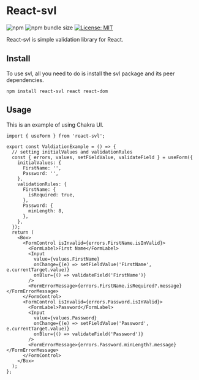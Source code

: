 # React-svl

![npm](https://img.shields.io/npm/v/react-svl)
![npm bundle size](https://img.shields.io/bundlephobia/minzip/react-svl)
[![License: MIT](https://img.shields.io/badge/License-MIT-yellow.svg)](https://opensource.org/licenses/MIT)

React-svl is simple validation library for React.

## Install

To use svl, all you need to do is install the svl package and its peer dependencies.

```
npm install react-svl react react-dom
```

## Usage

This is an example of using Chakra UI.

```tsx
import { useForm } from 'react-svl';

export const ValdiationExample = () => {
  // setting initialValues and validationRules
  const { errors, values, setFieldValue, validateField } = useForm({
    initialValues: {
      FirstName: '',
      Password: '',
    },
    validationRules: {
      FirstName: {
        isRequired: true,
      },
      Password: {
        minLength: 8,
      },
    },
  });
  return (
    <Box>
      <FormControl isInvalid={errors.FirstName.isInValid}>
        <FormLabel>First Name</FormLabel>
        <Input
          value={values.FirstName}
          onChange={(e) => setFieldValue('FirstName', e.currentTarget.value)}
          onBlur={() => validateField('FirstName')}
        />
        <FormErrorMessage>{errors.FirstName.isRequired?.message}</FormErrorMessage>
      </FormControl>
      <FormControl isInvalid={errors.Password.isInValid}>
        <FormLabel>Password</FormLabel>
        <Input
          value={values.Password}
          onChange={(e) => setFieldValue('Password', e.currentTarget.value)}
          onBlur={() => validateField('Password')}
        />
        <FormErrorMessage>{errors.Password.minLength?.message}</FormErrorMessage>
      </FormControl>
    </Box>
  );
};
```
